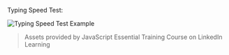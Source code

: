 Typing Speed Test:

![Typing Speed Test Example](https://i.imgur.com/uPUpjWV.gif)

>Assets provided by JavaScript Essential Training Course on LinkedIn Learning
